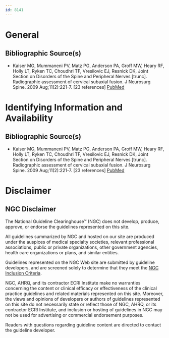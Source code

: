 ```yaml
---
id: 8141
---
```


# General

## Bibliographic Source(s)

- Kaiser MG, Mummaneni PV, Matz PG, Anderson PA, Groff MW, Heary RF, Holly LT, Ryken TC, Choudhri TF, Vresilovic EJ, Resnick DK, Joint Section on Disorders of the Spine and Peripheral Nerves [trunc]. Radiographic assessment of cervical subaxial fusion. J Neurosurg Spine. 2009 Aug;11(2):221-7. [23 references] [ PubMed ](http://www.ncbi.nlm.nih.gov/entrez/query.fcgi?cmd=Retrieve&db=pubmed&dopt=Abstract&list_uids=19769501)

# Identifying Information and Availability

## Bibliographic Source(s)

- Kaiser MG, Mummaneni PV, Matz PG, Anderson PA, Groff MW, Heary RF, Holly LT, Ryken TC, Choudhri TF, Vresilovic EJ, Resnick DK, Joint Section on Disorders of the Spine and Peripheral Nerves [trunc]. Radiographic assessment of cervical subaxial fusion. J Neurosurg Spine. 2009 Aug;11(2):221-7. [23 references] [ PubMed ](http://www.ncbi.nlm.nih.gov/entrez/query.fcgi?cmd=Retrieve&db=pubmed&dopt=Abstract&list_uids=19769501)

# Disclaimer

## NGC Disclaimer

The National Guideline Clearinghouse™ (NGC) does not develop, produce, approve, or endorse the guidelines represented on this site.

All guidelines summarized by NGC and hosted on our site are produced under the auspices of medical specialty societies, relevant professional associations, public or private organizations, other government agencies, health care organizations or plans, and similar entities.

Guidelines represented on the NGC Web site are submitted by guideline developers, and are screened solely to determine that they meet the [NGC Inclusion Criteria](/help-and-about/summaries/inclusion-criteria).

NGC, AHRQ, and its contractor ECRI Institute make no warranties concerning the content or clinical efficacy or effectiveness of the clinical practice guidelines and related materials represented on this site. Moreover, the views and opinions of developers or authors of guidelines represented on this site do not necessarily state or reflect those of NGC, AHRQ, or its contractor ECRI Institute, and inclusion or hosting of guidelines in NGC may not be used for advertising or commercial endorsement purposes.

Readers with questions regarding guideline content are directed to contact the guideline developer.

